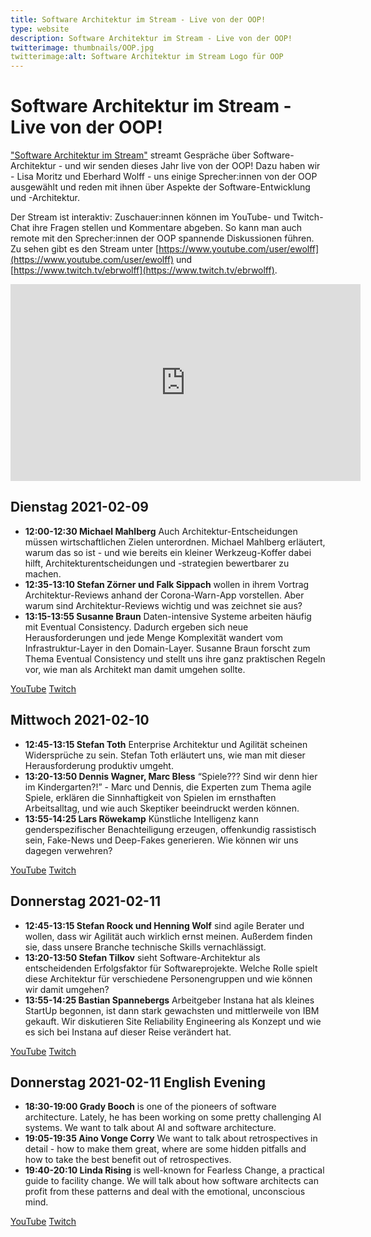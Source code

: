 ```yaml
---
title: Software Architektur im Stream - Live von der OOP!
type: website
description: Software Architektur im Stream - Live von der OOP!
twitterimage: thumbnails/OOP.jpg
twitterimage:alt: Software Architektur im Stream Logo für OOP
---
```


# Software Architektur im Stream - Live von der OOP!

["Software Architektur im Stream"](https://software-architektur.tv/)
streamt Gespräche über Software-Architektur - und wir senden dieses
Jahr live von der OOP! Dazu haben wir - Lisa Moritz und Eberhard
Wolff - uns einige Sprecher:innen von der OOP ausgewählt und reden mit
ihnen über Aspekte der Software-Entwicklung und -Architektur.

Der Stream ist interaktiv: Zuschauer:innen können im YouTube- und
Twitch-Chat ihre Fragen stellen und Kommentare abgeben. So kann man
auch remote mit den Sprecher:innen der OOP spannende Diskussionen
führen. Zu sehen gibt es den Stream unter
[https://www.youtube.com/user/ewolff](https://www.youtube.com/user/ewolff)
und [https://www.twitch.tv/ebrwolff](https://www.twitch.tv/ebrwolff).


<div Aclass="embed-container">
<iframe width="560" height="315"
src="https://www.youtube-nocookie.com/embed/1z7crJjEYNw"
frameborder="0" allow="accelerometer; autoplay; clipboard-write;
encrypted-media; gyroscope; picture-in-picture"
allowfullscreen></iframe>
</div>

## Dienstag 2021-02-09

* **12:00-12:30 Michael Mahlberg** Auch Architektur-Entscheidungen
  müssen wirtschaftlichen Zielen unterordnen. Michael Mahlberg
  erläutert, warum das so ist - und wie bereits ein kleiner
  Werkzeug-Koffer dabei hilft, Architekturentscheidungen und
  -strategien bewertbarer zu machen.
* **12:35-13:10 Stefan Zörner und Falk Sippach** wollen in ihrem
  Vortrag Architektur-Reviews anhand der Corona-Warn-App
  vorstellen. Aber warum sind Architektur-Reviews wichtig und was
  zeichnet sie aus?
* **13:15-13:55 Susanne Braun** Daten-intensive Systeme arbeiten
  häufig mit Eventual Consistency. Dadurch ergeben sich neue
  Herausforderungen und jede Menge Komplexität wandert vom
  Infrastruktur-Layer in den Domain-Layer. Susanne Braun forscht zum
  Thema Eventual Consistency und stellt uns ihre ganz praktischen
  Regeln vor, wie man als Architekt man damit umgehen sollte.
  
[YouTube](https://youtu.be/a5V8HLXBTfo)
[Twitch](https://www.twitch.tv/ebrwolff)
  
## Mittwoch 2021-02-10

* **12:45-13:15 Stefan Toth** Enterprise Architektur und Agilität
  scheinen Widersprüche zu sein. Stefan Toth erläutert uns, wie man
  mit dieser Herausforderung produktiv umgeht.
* **13:20-13:50 Dennis Wagner, Marc Bless** “Spiele??? Sind wir denn
  hier im Kindergarten?!” - Marc und Dennis, die Experten zum Thema
  agile Spiele, erklären die Sinnhaftigkeit von Spielen im ernsthaften
  Arbeitsalltag, und wie auch Skeptiker beeindruckt werden können.
* **13:55-14:25 Lars Röwekamp** Künstliche Intelligenz kann
  genderspezifischer Benachteiligung erzeugen, offenkundig rassistisch
  sein, Fake-News und Deep-Fakes generieren. Wie können wir uns
  dagegen verwehren?

[YouTube](https://youtu.be/f3mZEFCCKe8)
[Twitch](https://www.twitch.tv/ebrwolff)

## Donnerstag 2021-02-11
* **12:45-13:15 Stefan Roock und Henning Wolf** sind agile Berater und
  wollen, dass wir Agilität auch wirklich ernst meinen. Außerdem
  finden sie, dass unsere Branche technische Skills vernachlässigt.
* **13:20-13:50 Stefan Tilkov** sieht Software-Architektur als
  entscheidenden Erfolgsfaktor für Softwareprojekte. Welche Rolle
  spielt diese Architektur für verschiedene Personengruppen und wie
  können wir damit umgehen?
* **13:55-14:25 Bastian Spannebergs** Arbeitgeber Instana hat als
  kleines StartUp begonnen, ist dann stark gewachsten und mittlerweile
  von IBM gekauft. Wir diskutieren Site Reliability Engineering als
  Konzept und wie es sich bei Instana auf dieser Reise verändert hat.

[YouTube](https://youtu.be/F3qcVSMOD2I)
[Twitch](https://www.twitch.tv/ebrwolff)

## Donnerstag 2021-02-11 English Evening
* **18:30-19:00 Grady Booch** is one of the pioneers of software
  architecture. Lately, he has been working on some pretty challenging
  AI systems. We want to talk about AI and software architecture.
* **19:05-19:35 Aino Vonge Corry** We want to talk about
  retrospectives in detail - how to make them great, where are some
  hidden pitfalls and how to take the best benefit out of
  retrospectives.
* **19:40-20:10 Linda Rising** is well-known for Fearless Change, a
  practical guide to facility change. We will talk about how software
  architects can profit from these patterns and deal with the
  emotional, unconscious mind.

[YouTube](https://youtu.be/wC-hK3NoVVM)
[Twitch](https://www.twitch.tv/ebrwolff)
